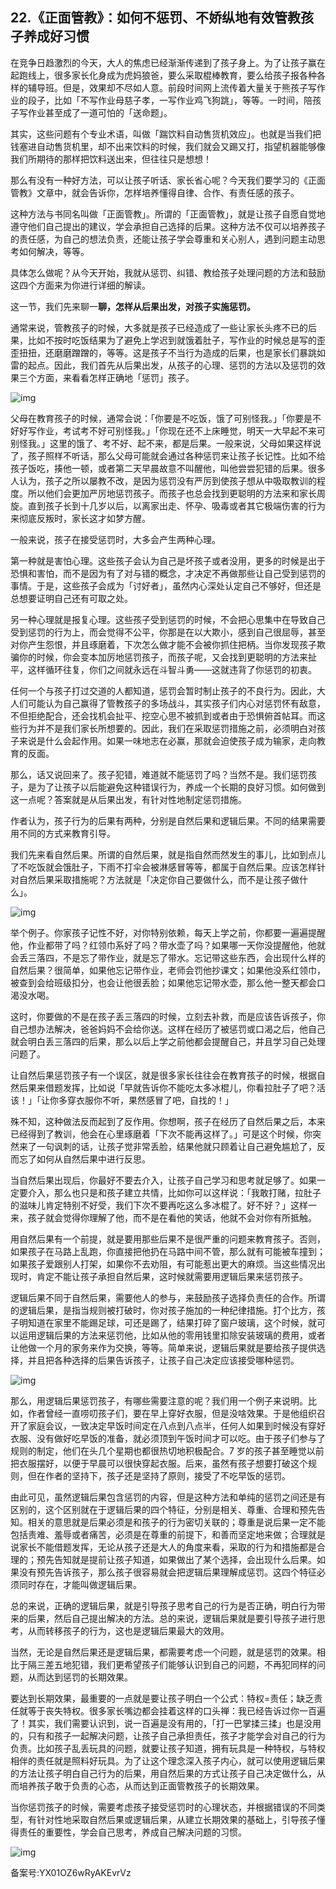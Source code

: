 ## 22.《正面管教》：如何不惩罚、不娇纵地有效管教孩子养成好习惯
在竞争日趋激烈的今天，大人的焦虑已经渐渐传递到了孩子身上。为了让孩子赢在起跑线上，很多家长化身成为虎妈狼爸，要么采取棍棒教育，要么给孩子报各种各样的辅导班。但是，效果却不尽如人意。前段时间网上流传着大量关于熊孩子写作业的段子，比如「不写作业母慈子孝，一写作业鸡飞狗跳」，等等。一时间，陪孩子写作业甚至成了一道可怕的「送命题」。


其实，这些问题有个专业术语，叫做「踹饮料自动售货机效应」。也就是当我们把钱塞进自动售货机里，却不出来饮料的时候，我们就会又踢又打，指望机器能够像我们所期待的那样把饮料送出来，但往往只是想想！


那么有没有一种好方法，可以让孩子听话、家长省心呢？今天我们要学习的《正面管教》文章中，就会告诉你，怎样培养懂得自律、合作、有责任感的孩子。


这种方法与书同名叫做「正面管教」。所谓的「正面管教」，就是让孩子自愿自觉地遵守他们自己提出的建议，学会承担自己选择的后果。这种方法不仅可以培养孩子的责任感，为自己的想法负责，还能让孩子学会尊重和关心别人，遇到问题主动思考如何解决，等等。


具体怎么做呢？从今天开始，我就从惩罚、纠错、教给孩子处理问题的方法和鼓励这四个方面来为你进行详细的解读。


这一节，我们先来聊一**聊，怎样从后果出发，对孩子实施惩罚。**


通常来说，管教孩子的时候，大多就是孩子已经造成了一些让家长头疼不已的后果，比如不按时吃饭结果为了避免上学迟到就饿着肚子，写作业的时候总是写的歪歪扭扭，还磨磨蹭蹭的，等等。这是孩子不当行为造成的后果，也是家长们暴跳如雷的起点。因此，我们首先从后果出发，从孩子的心理、惩罚的方法以及惩罚的效果三个方面，来看看怎样正确地「惩罚」孩子。


![img](https://pic1.zhimg.com/v2-8dace9dce7ee489dd8eb297710a3bc40.webp)

父母在教育孩子的时候，通常会说：「你要是不吃饭，饿了可别怪我。」「你要是不好好写作业，考试考不好可别怪我。」「你现在还不上床睡觉，明天一大早起不来可别怪我。」这里的饿了、考不好、起不来，都是后果。一般来说，父母如果这样说了，孩子照样不听话，那么父母可能就会通过各种惩罚来让孩子长记性。比如不给孩子饭吃，揍他一顿，或者第二天早晨故意不叫醒他，叫他尝尝犯错的后果。很多人认为，孩子之所以屡教不改，是因为惩罚没有严厉到使孩子想从中吸取教训的程度。所以他们会更加严厉地惩罚孩子。而孩子也总会找到更聪明的方法来和家长周旋。直到孩子长到十几岁以后，以离家出走、怀孕、吸毒或者其它极端伤害的行为来彻底反叛时，家长这才如梦方醒。


一般来说，孩子在接受惩罚时，大多会产生两种心理。


第一种就是害怕心理。这些孩子会认为自己是坏孩子或者没用，更多的时候是出于恐惧和害怕，而不是因为有了对与错的概念，才决定不再做那些让自己受到惩罚的事情。于是，这些孩子会成为「讨好者」，虽然内心深处认定自己不够好，但还是总想要证明自己还有可取之处。


另一种心理就是报复心理。这些孩子受到惩罚的时候，不会把心思集中在导致自己受到惩罚的行为上，而会觉得不公平，你那是在以大欺小，感到自己很屈辱，甚至对你产生怨恨，并且琢磨着，下次怎么做才能不会被你抓住把柄。当你发现孩子欺骗你的时候，你会变本加厉地惩罚孩子，而孩子呢，又会找到更聪明的方法来扯平，这样循环往复，你们之间就永远在斗智斗勇——这就违背了你惩罚的初衷。


任何一个与孩子打过交道的人都知道，惩罚会暂时制止孩子的不良行为。因此，大人们可能认为自己赢得了管教孩子的多场战斗，其实孩子们内心对惩罚怀有敌意，不但拒绝配合，还会找机会扯平、挖空心思不被抓到或者由于恐惧俯首帖耳。而这些行为并不是我们家长所想要的。因此，我们在采取惩罚措施之前，必须明白对孩子来说是什么会起作用。如果一味地志在必赢，那就会迫使孩子成为输家，走向教育的反面。


那么，话又说回来了。孩子犯错，难道就不能惩罚了吗？当然不是。我们惩罚孩子，是为了让孩子以后能避免这种错误行为，养成一个长期的良好习惯。如何做到这一点呢？答案就是从后果出发，有针对性地制定惩罚措施。


作者认为，孩子行为的后果有两种，分别是自然后果和逻辑后果。不同的结果需要用不同的方式来教育引导。


我们先来看自然后果。所谓的自然后果，就是指自然而然发生的事儿，比如到点儿了不吃饭就会饿肚子，下雨不打伞会被淋感冒等等，都属于自然后果。应该怎样针对自然后果采取措施呢？方法就是「决定你自己要做什么，而不是让孩子做什么」。


![img](https://pica.zhimg.com/v2-4c5b5751ad4762a101692f831e1db091.webp)

举个例子。你家孩子记性不好，对你特别依赖，每天上学之前，你都要一遍遍提醒他，作业都带了吗？红领巾系好了吗？带水壶了吗？如果哪一天你没提醒他，他就会丢三落四，不是忘了带作业，就是忘了带水。忘记带这些东西，会出现什么样的自然后果？很简单，如果他忘记带作业，老师会罚他抄课文；如果他没系红领巾，被查到会给班级扣分，也会让他很丢脸；如果他忘记带水壶，那么他一整天都会口渴没水喝。


这时，你要做的不是在孩子丢三落四的时候，立刻去补救，而是应该告诉孩子，你自己想办法解决，爸爸妈妈不会给你送。这样在经历了被惩罚或口渴之后，他自己就会明白丢三落四的后果，那么以后上学之前他都会提醒自己，并且学习自己处理问题了。


让自然后果惩罚孩子有一个误区，就是很多家长往往会在教育孩子的时候，根据自然后果来借题发挥，比如说「早就告诉你不能吃太多冰棍儿，你看拉肚子了吧？活该！」「让你多穿衣服你不听，果然感冒了吧，自找的！」


殊不知，这种做法反而起到了反作用。你想啊，孩子在经历了自然后果之后，本来已经得到了教训，他会在心里琢磨着「下次不能再这样了。」可是这个时候，你突然来了一句讽刺的话，让孩子觉非常丢脸，结果他就只顾着让自己避免尴尬了，反而忘了如何从自然后果中进行反思。


当自然后果出现后，你最好不要去介入，让孩子自己学习和思考就足够了。如果一定要介入，那么也只是和孩子建立共情，比如你可以这样说：「我敢打赌，拉肚子的滋味儿肯定特别不好受，我们下次不要再吃这么多冰棍了。好不好？」这样一来，孩子就会觉得你理解了他，而不是在看他的笑话，他就不会对你有所抵触。


用自然后果有一个前提，就是要用那些后果不是很严重的问题来教育孩子。否则，如果孩子在马路上乱跑，你直接把他扔在马路中间不管，那么就有可能被车撞到；如果孩子爱跟别人打架，如果你不去劝阻，有可能惹出更大的麻烦。当这些情况出现时，肯定不能让孩子承担自然后果，这时候就需要用逻辑后果来惩罚孩子。


逻辑后果不同于自然后果，需要他人的参与，来鼓励孩子选择负责任的合作。所谓的逻辑后果，是指当规则被打破时，你对孩子施加的一种纪律措施。打个比方，孩子明知道在家里不能踢足球，可还是踢了，结果打碎了窗户玻璃，这个时候，就可以运用逻辑后果的方法来惩罚他，比如从他的零用钱里扣除安装玻璃的费用，或者让他做一个月的家务来作为交换，等等。简单来说，逻辑后果就是要给孩子提供选择，并且把各种选择的后果告诉孩子，让孩子自己决定应该接受哪种惩罚。


![img](https://pic2.zhimg.com/v2-d4b75b1606ad64677746ce393e49efb5.webp)

那么，用逻辑后果惩罚孩子，有哪些需要注意的呢？我们用一个例子来说明。比如，作者曾经一直唠叨孩子们，要在早上穿好衣服，但是没啥效果。于是他组织召开了家庭会议，一致决定早饭时间定在八点到八点半，任何人如果到时候没有穿好衣服、没有做好吃早饭的准备，就必须顶到午饭时间才可以吃。由于孩子们参与了规则的制定，他们在头几个星期也都很热切地积极配合。7 岁的孩子甚至睡觉以前把衣服摆好，以便于早晨可以很快穿起衣服。后来，虽然有孩子想要打破这个规则，但在作者的坚持下，孩子还是坚持了原则，接受了不吃早饭的惩罚。


由此可见，虽然逻辑后果包含惩罚的内容，但是这种方法和单纯的惩罚之间还是有区别的，这个区别就在于逻辑后果的四个特征，分别是相关、尊重、合理和预先告知。相关的意思就是后果必须是和孩子的行为密切关联的；尊重是说后果一定不能包括责难、羞辱或者痛苦，必须是在尊重的前提下，和善而坚定地来做；合理就是说家长不能借题发挥，无论从孩子还是大人的角度来看，采取的行为和措施都是合理的；预先告知就是提前让孩子知道，如果做出了某个选择，会出现什么后果。如果没有预先告诉孩子，那么孩子很容易就会把逻辑后果理解成惩罚。这四个特征必须同时存在，才能叫做逻辑后果。


总的来说，正确的逻辑后果，就是引导孩子思考自己的行为是否正确，明白行为带来的后果，然后自己提出解决的方法。总的来说，逻辑后果就是要引导孩子进行思考，从而转移孩子的行为，这也是逻辑后果最大的效用。


当然，无论是自然后果还是逻辑后果，都需要考虑一个问题，就是惩罚的效果。相比于隔三差五地犯错，我们更希望孩子们能够认识到自己的问题，不再犯同样的问题，从而达到惩罚的长期效果。


要达到长期效果，最重要的一点就是要让孩子明白一个公式：特权=责任；缺乏责任就等于丧失特权。很多家长嘴边都会挂着这样的口头禅：我已经告诉过你一百遍了！其实，我们需要认识到，说一百遍是没有用的，「打一巴掌揉三揉」也是没用的，只有和孩子一起解决问题，让孩子自己承担责任，孩子才能学会对自己的行为负责。比如孩子乱丢玩具的问题，就要让孩子知道，拥有玩具是一种特权，与特权相伴的责任就是照料好玩具。为了让这个理念深入孩子内心，就可以使用逻辑后果的方法让孩子明白自己行为的后果，用自然后果的方式让孩子自己决定做什么，从而培养孩子敢于负责的心态，从而达到正面管教孩子的长期效果。


当你惩罚孩子的时候，需要考虑孩子接受惩罚时的心理状态，并根据错误的不同类型，有针对性地采取自然后果或逻辑后果，从建立长期效果的基础上，引导孩子懂得责任的重要性，学会自己思考，养成自己解决问题的习惯。


![img](https://pic1.zhimg.com/v2-23bc2f0cb2cad16be7663c5cd4ed1a2c.webp)

  



备案号:YX01OZ6wRyAKEvrVz

